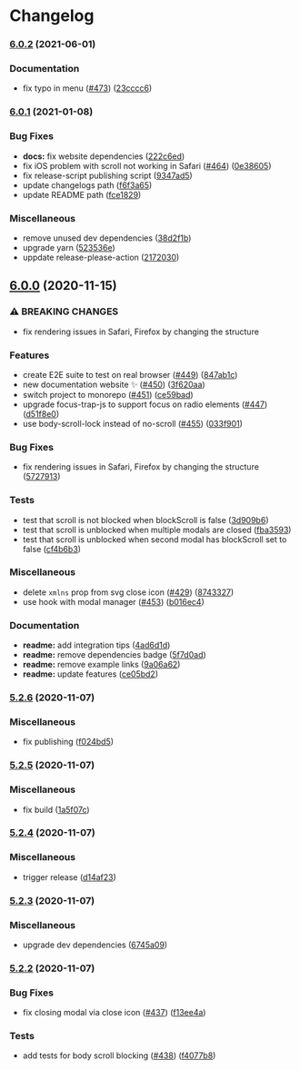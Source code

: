 # Changelog

### [6.0.2](https://www.github.com/megawebmaster/react-responsive-modal/compare/v6.0.1...v6.0.2) (2021-06-01)


### Documentation

* fix typo in menu ([#473](https://www.github.com/megawebmaster/react-responsive-modal/issues/473)) ([23cccc6](https://www.github.com/megawebmaster/react-responsive-modal/commit/23cccc60a71342e3c122f968888118b911387056))

### [6.0.1](https://www.github.com/pradel/react-responsive-modal/compare/v6.0.0...v6.0.1) (2021-01-08)


### Bug Fixes

* **docs:** fix website dependencies ([222c6ed](https://www.github.com/pradel/react-responsive-modal/commit/222c6edef3851d2939a4fafa4d6c96e19ef35b1a))
* fix iOS problem with scroll not working in Safari ([#464](https://www.github.com/pradel/react-responsive-modal/issues/464)) ([0e38605](https://www.github.com/pradel/react-responsive-modal/commit/0e38605e37fa0e9d67ff5104e79fadfde5941bb0))
* fix release-script publishing script ([9347ad5](https://www.github.com/pradel/react-responsive-modal/commit/9347ad57d781aeca637b0527e89e34acd1cf6b3a))
* update changelogs path ([f6f3a65](https://www.github.com/pradel/react-responsive-modal/commit/f6f3a655b4d4a5ffc7f208684f439af9b20ef897))
* update README path ([fce1829](https://www.github.com/pradel/react-responsive-modal/commit/fce1829fe051ab5bef85811ad6d1d34d68bbfc5a))


### Miscellaneous

* remove unused dev dependencies ([38d2f1b](https://www.github.com/pradel/react-responsive-modal/commit/38d2f1bbda80641e857ce80ba71e995d8c44c438))
* upgrade yarn ([523536e](https://www.github.com/pradel/react-responsive-modal/commit/523536e783f82d69b8af0af9ec7dd2062af15349))
* uppdate release-please-action ([2172030](https://www.github.com/pradel/react-responsive-modal/commit/2172030427023c068644c71d8cbbe88c389ccf18))

## [6.0.0](https://www.github.com/pradel/react-responsive-modal/compare/v5.2.6...v6.0.0) (2020-11-15)


### ⚠ BREAKING CHANGES

* fix rendering issues in Safari, Firefox by changing the structure

### Features

* create E2E suite to test on real browser ([#449](https://www.github.com/pradel/react-responsive-modal/issues/449)) ([847ab1c](https://www.github.com/pradel/react-responsive-modal/commit/847ab1cac2044a6e11e3474f5fc34d7af69250bc))
* new documentation website ✨ ([#450](https://www.github.com/pradel/react-responsive-modal/issues/450)) ([3f620aa](https://www.github.com/pradel/react-responsive-modal/commit/3f620aa058c57ee251c968816a790a390edeba6e))
* switch project to monorepo ([#451](https://www.github.com/pradel/react-responsive-modal/issues/451)) ([ce59bad](https://www.github.com/pradel/react-responsive-modal/commit/ce59bad87178986bd1a87f80fd6a4489e066e614))
* upgrade focus-trap-js to support focus on radio elements ([#447](https://www.github.com/pradel/react-responsive-modal/issues/447)) ([d51f8e0](https://www.github.com/pradel/react-responsive-modal/commit/d51f8e06a81694b753d4e7777f5388bb05b69423))
* use body-scroll-lock instead of no-scroll ([#455](https://www.github.com/pradel/react-responsive-modal/issues/455)) ([033f901](https://www.github.com/pradel/react-responsive-modal/commit/033f9014b9951112da610435e0360f5ce463232b))


### Bug Fixes

* fix rendering issues in Safari, Firefox by changing the structure ([5727913](https://www.github.com/pradel/react-responsive-modal/commit/572791340fcc7b0f66e519fcbb7d4be9b998e088))


### Tests

* test that scroll is not blocked when blockScroll is false ([3d909b6](https://www.github.com/pradel/react-responsive-modal/commit/3d909b6c90261e6bd1a40de0a522ac4f85a487a8))
* test that scroll is unblocked when multiple modals are closed ([fba3593](https://www.github.com/pradel/react-responsive-modal/commit/fba35933ec6f270bbeb1fd779a6feef97b65bb82))
* test that scroll is unblocked when second modal has blockScroll set to false ([cf4b6b3](https://www.github.com/pradel/react-responsive-modal/commit/cf4b6b37ec55c24003d085cd5ad4d3bccc031bec))


### Miscellaneous

* delete `xmlns` prop from svg close icon ([#429](https://www.github.com/pradel/react-responsive-modal/issues/429)) ([8743327](https://www.github.com/pradel/react-responsive-modal/commit/87433278e10dc7077a7fddeaf6d2d088a3227bc9))
* use hook with modal manager ([#453](https://www.github.com/pradel/react-responsive-modal/issues/453)) ([b016ec4](https://www.github.com/pradel/react-responsive-modal/commit/b016ec41ff1208f0a56713c30734aae482abf3d6))


### Documentation

* **readme:** add integration tips ([4ad6d1d](https://www.github.com/pradel/react-responsive-modal/commit/4ad6d1d005fc441875cd680e4e42e1e0fb4b62cc))
* **readme:** remove dependencies badge ([5f7d0ad](https://www.github.com/pradel/react-responsive-modal/commit/5f7d0adc66783ed11b1bb0ed7610318c53dde17f))
* **readme:** remove example links ([9a06a62](https://www.github.com/pradel/react-responsive-modal/commit/9a06a62d7566380c74febf2b3d7a3e8b4268f71f))
* **readme:** update features ([ce05bd2](https://www.github.com/pradel/react-responsive-modal/commit/ce05bd2bab1605c14c4e63e8817bb81fd1aa35d4))

### [5.2.6](https://www.github.com/pradel/react-responsive-modal/compare/v5.2.5...v5.2.6) (2020-11-07)


### Miscellaneous

* fix publishing ([f024bd5](https://www.github.com/pradel/react-responsive-modal/commit/f024bd588ff315f440cc090eb90595d6f165fb98))

### [5.2.5](https://www.github.com/pradel/react-responsive-modal/compare/v5.2.4...v5.2.5) (2020-11-07)


### Miscellaneous

* fix build ([1a5f07c](https://www.github.com/pradel/react-responsive-modal/commit/1a5f07cb7a6f6682c01d487129309152e41b23c0))

### [5.2.4](https://www.github.com/pradel/react-responsive-modal/compare/v5.2.3...v5.2.4) (2020-11-07)


### Miscellaneous

* trigger release ([d14af23](https://www.github.com/pradel/react-responsive-modal/commit/d14af2334292d9aaf81385ccfdcd0b7ff506a7cb))

### [5.2.3](https://www.github.com/pradel/react-responsive-modal/compare/v5.2.2...v5.2.3) (2020-11-07)


### Miscellaneous

* upgrade dev dependencies ([6745a09](https://www.github.com/pradel/react-responsive-modal/commit/6745a09ddd26ac938f77615afc7ced8ff1703e62))

### [5.2.2](https://www.github.com/pradel/react-responsive-modal/compare/v5.2.1...v5.2.2) (2020-11-07)


### Bug Fixes

* fix closing modal via close icon ([#437](https://www.github.com/pradel/react-responsive-modal/issues/437)) ([f13ee4a](https://www.github.com/pradel/react-responsive-modal/commit/f13ee4abfce63b156f64a8cf5ea5ea50dfff4e19))


### Tests

* add tests for body scroll blocking ([#438](https://www.github.com/pradel/react-responsive-modal/issues/438)) ([f4077b8](https://www.github.com/pradel/react-responsive-modal/commit/f4077b8f0f24d9e4b12107d8ebe7382d5dafbfef))

